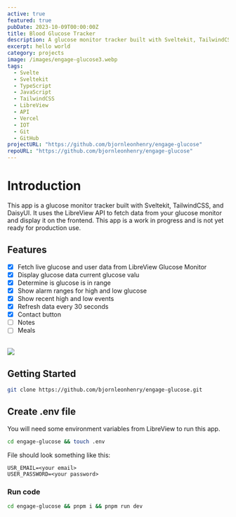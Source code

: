 ```yaml
---
active: true
featured: true
pubDate: 2023-10-09T00:00:00Z
title: Blood Glucose Tracker
description: A glucose monitor tracker built with Sveltekit, TailwindCSS, and DaisyUI.
excerpt: hello world
category: projects
image: /images/engage-glucose3.webp
tags:
  - Svelte
  - Sveltekit
  - TypeScript
  - JavaScript
  - TailwindCSS
  - LibreView
  - API
  - Vercel
  - IOT
  - Git
  - GitHub
projectURL: "https://github.com/bjornleonhenry/engage-glucose"
repoURL: "https://github.com/bjornleonhenry/engage-glucose"
---
```


# Introduction

This app is a glucose monitor tracker built with Sveltekit, TailwindCSS, and DaisyUI. It uses the LibreView API to fetch data from your glucose monitor and display it on the frontend. This app is a work in progress and is not yet ready for production use.

## Features

- [x] Fetch live glucose and user data from LibreView Glucose Monitor
- [x] Display glucose data current glucose valu
- [x] Determine is glucose is in range
- [x] Show alarm ranges for high and low glucose
- [x] Show recent high and low events
- [x] Refresh data every 30 seconds
- [x] Contact button
- [ ] Notes
- [ ] Meals
      <br/>
      <br/>

<img class="rounded" src="/images/engage-glucose.webp"/>
<br/>

## Getting Started

```bash
git clone https://github.com/bjornleonhenry/engage-glucose.git
```

## Create .env file

You will need some environment variables from LibreView to run this app.

```bash
cd engage-glucose && touch .env
```

File should look something like this:

```
USR_EMAIL=<your email>
USER_PASSWORD=<your password>
```

### Run code

```bash
cd engage-glucose && pnpm i && pnpm run dev
```
